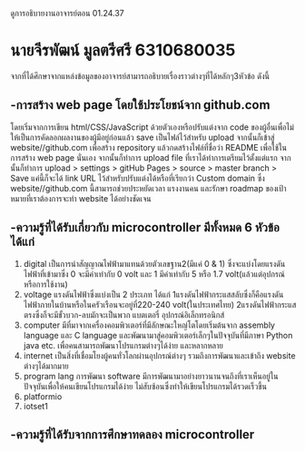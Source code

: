 ดูการอธิบายงานอาจารย์ตอน 01.24.37
# นายจีรพัฒน์ มูลตรีศรี 6310680035

จากที่ได้ศึกษาจากแหล่งข้อมูลของอาจารย์สามารถอธิบายเรื่องราวต่างๆที่ได้หลักๆ3หัวข้อ ดังนี้

## -การสร้าง web page โดยใช้ประโยชน์จาก github.com
โดยเริ่มจากการเขียน html/CSS/JavaScript ด้วยตัวเองหรือปรับแต่งจาก code ของผู้อื่นเพื่อไม่ให้เป็นการคัดลอกผลงานของผู้มีอยู่ก่อนแล้ว save เป็นไฟล์ไว้สำหรับ upload จากนั้นก็เข้าสู่ website//github.com เพื่อสร้าง repository แล้วกดสร้างไฟล์ที่ชื่อว่า README เพื่อใช้ในการสร้าง web page นั่นเอง จากนั้นก็ทำการ upload file ที่เราได้ทำการเตรียมไว้ตั้งแต่แรก จากนั้นก็ทำการ upload > settings > gitHub Pages > source > master branch > Save แค่นี้ก็จะได้ link URL ไว้สำหรับปรับแต่งได้หรือที่เรียกว่า Custom domain ซึ่ง website//github.com นี้สามารถช่วยประหยัดเวลา แรงงานคน และรักษา roadmap ของเป้าหมายที่เราต้องการจะทำ website ได้อย่างชัดเจน

## -ความรู้ที่ได้รับเกี่ยวกับ microcontroller มีทั้งหมด 6 หัวข้อ ได้แก่
1. digital เป็นการนำสัญญาณไฟฟ้ามาแทนด้วยตัวเลขฐาน2(มีแค่ 0 & 1) ซึ่งจะแบ่งโดยแรงดันไฟฟ้าที่เข้ามาซึ่ง 0 จะมีค่าเท่ากับ 0 volt และ 1 มีค่าเท่ากับ 5 หรือ 1.7 volt(แล้วแต่อุปกรณ์หรือการใช้งาน)
2. voltage แรงดันไฟฟ้าซึ่งแบ่งเป็น 2 ประเภท ได้แก่ 1แรงดันไฟฟ้ากระแสสลับซึ่งก็คือแรงดันไฟฟ้าภายในบ้านหรือในครัวเรือนจะอยู่ที่220-240 volt(ในประเทศไทย) 2แรงดันไฟฟ้ากระแสตรงซึ่งก็จะมีขั้วบวก-ลบมักจะเป็นพวก แบตเตอรี่ อุปกรณ์อิเล็กทรอนิกส์ 
3. computer มีที่มาจากเครื่องคอมพิวเตอร์ที่มีลักษณะใหญ่โตโดยเริ่มต้นจาก assembly language และ C language และพัฒนามาสู่คอมพิวเตอร์เล็กๆในปัจจุบันที่มีภาษา Python java etc. เพื่อคนสามารถพัฒนาโปรแกรมต่างๆได้ง่าย และหลากหลาย
4. internet เป็นสิ่งที่เชื่อมโยงผู้คนทั่วโลกผ่านอุปกรณ์ต่างๆ รวมถึงการพัฒนาและเข้าถึง website ต่างๆได้มากมาย
5. program lang การพัฒนา software มีการพัฒนามาอย่างยาวนานจนถึงที่เราเห็นอยู่ในปัจจุบันเพื่อให้คนเขียนโปรแกรมได้ง่าย ไม่สับซ้อนซึ่งทำให้เขียนโปรแกรมได้รวดเร็วขึ้น
6. platformio 
7. iotset1 

## -ความรู้ที่ได้รับจากการศึกษาทดลอง microcontroller

